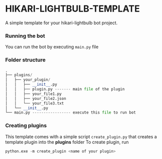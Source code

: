 # HIKARI-LIGHTBULB-TEMPLATE

A simple template for your hikari-lightbulb bot project.

### Running the bot

You can run the bot by executing `main.py` file

### Folder structure
```Python
.
├── plugins/
│   ├── your_plugin/
│   │   ├── __init__.py
│   │   ├── plugin.py ------- main file of the plugin
│   │   ├── your_file1.py 
│   │   ├── your_file2.json
│   │   └── your_file3.txt
│   └── __init__.py
└── main.py ----------------- execute this file to run bot
```

### Creating plugins

This template comes with a simple script `create_plugin.py` that creates a template plugin into the **plugins** folder
To create plugin, run

```Python
python.exe -m create_plugin <name of your plugin>
```
